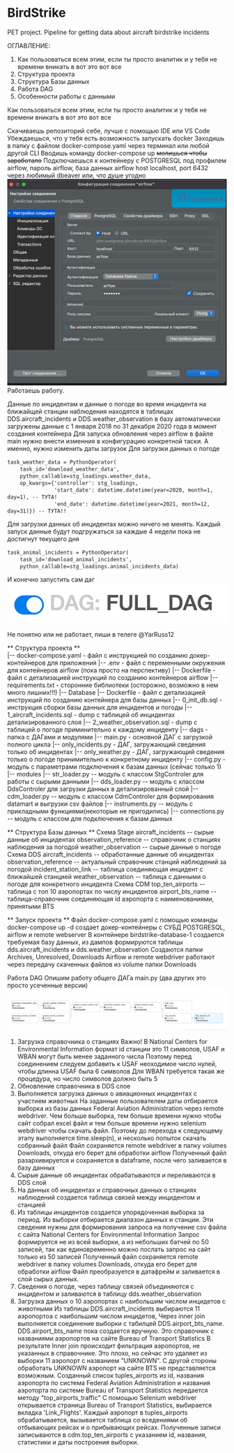 # BirdStrike
PET project. Pipeline for getting data about aircraft birdstrike incidents

ОГЛАВЛЕНИЕ:
1. Как пользоваться всем этим, если ты просто аналитик и у тебя не времени вникать в вот это вот все
2. Структура проекта
3. Структура Базы данных
4. Работа DAG
5. Особенности работы с данными


Как пользоваться всем этим, если ты просто аналитик и у тебя не времени вникать в вот это вот все

Скачиваешь репозиторий себе, лучше с помощью IDE или VS Code
Убеждаешься, что у тебя есть возможность запускать docker
Заходишь в папку с файлом docker-compose.yaml через терминал или любой другой CLI
Вводишь команду docker-compose up ~~молишься чтобы заработало~~
Подключаешься к контейнеру с POSTGRESQL под профилем airflow, пароль airflow, база данных airflow
host localhost, port 6432 через любимый dbeaver или, что душе угодно
![img_1.png](media/img_1.png)
Работаешь работу.

Данные по инцидентам и данные о погоде во время инцидента на ближайщей станции наблюдения находятся в таблицах DDS.aircraft_incidents и DDS.weather_observation
в базу автоматически загружены данные с 1 января 2018 по 31 декабря 2020 года в момент создания контейнера
Для запуска обновления через airflow в файле main нужно внести изменния в конфигурацию конкретной таски. 
А именно, нужно изменить даты загрузок
Для загрузки данных о погоде

    task_weather_data = PythonOperator(
        task_id='download_weather_data',
        python_callable=stg_loadings.weather_data,
        op_kwargs={'controller': stg_loadings,
                   'start_date': datetime.datetime(year=2020, month=1, day=1), -- ТУТА!
                   'end_date': datetime.datetime(year=2021, month=12, day=31)}) -- ТУТА!!

Для загрузки данных об инцидентах можно ничего не менять. 
Каждый запуск данные будут подгружаться за каждые 4 недели пока не достигнут текущего дня

    task_animal_incidents = PythonOperator(
        task_id='download_animal_incidents',
        python_callable=stg_loadings.animal_incidents_data)

И конечно запустить сам даг  
![img_5.png](media/img_5.png)

Не понятно или не работает, пиши в телеге @YarRuss12


** Структура проекта **  
|-- docker-compose.yaml - файл с инструкцией по созданию докер-контейнеров для приложения
|-- .env - файл с переменными окружения для контейнеров airflow (пока просто на перспективу)
|-- Dockerfile - файл с детализацией инструкций по созданию контейнеров airflow
|-- requirements.txt - сторонние библиотеки (осторожно, возможно в нем много лишних!!!)
|-- Database
    |-- Dockerfile - файл с детализацией инструкций по созданию контейнера для базы данных
    |-- 0_init_db.sql - инструкция сборки базы данных для инцидентов и погоды
    |-- 1_aircraft_incidents.sql - dump с таблицей об инцидентах детализированного слоя
    |-- 2_weather_observation.sql - dump с таблицей о погоде приминительно к каждому инциденту
|-- dags - папка с ДАГами и модулями
    |-- main.py - основной ДАГ с загрузкой полного цикла
    |-- only_incidents.py - ДАГ, загружающий сведения только об инцидентах
    |-- only_weather.py - ДАГ, загружающий сведения только о погоде принимительно к конкретному инциденту
    |-- config.py - модуль с параметрами подключения к базам данных (сейчас только 1)
    |-- modules
       |-- str_loader.py -- модуль с классом StgControler для работы с сырыми данными
       |-- dds_loader.py -- модуль с классом DdsControler для загрузки данных в детализированный слой
       |-- cdm_loader.py -- модуль с классом CdmControler для формирования datamart и выгрузки csv файлов
       |-- instruments.py -- модуль с прикладными функциями(некоторые не пригодились)
       |-- connections.py -- модуль с классом для подключения к базам данных


** Структура Базы данных **
    Схема Stage
        aircraft_incidents -- сырые данные об инцидентах
        observation_reference -- справочник о станциях наблюдения за погодой
        weather_observation -- сырые данные о погоде
    Схема DDS
        aircraft_incidents -- обработанные данные об инцидентах
        observation_reference -- актуальный справочник станций наблюдений за погодой
        incident_station_link -- таблица соединяющая инцидент с ближайшей станцией
        weather_observation -- таблица с данными о погоде для конкретного инцидента
    Схема CDM
        top_ten_airports -- таблица с топ 10 аэропортах по числу инцидентов
        airport_bts_name -- таблица-справочник соединяющая id аэропорта с наименованиями, принятыми BTS

** Запуск проекта **
Файл docker-compose.yaml с помощью команды docker-compose up -d создает докер-контейнеры с СУБД POSTGRESQL, airflow и remote webserver
В контейнере birdstrike-database-1 создается требуемая базу данных, из дампов формируются таблицы dds.aircraft_incidents и dds.weather_observation
Создаются папки Archives, Unresolved, Downloads
Airflow и remote webdriver работают через передачу скаченных файлов из volume папки Downloads


Работа DAG
Опишим работу общего ДАГа main.py (два других это просто усеченные версии)
![img.png](media/img.png)

1. Загрузка справочника о станциях
   Важно! В National Centers for Environmental Information формат id станции это 11 символов, USAF и WBAN могут быть менее заданного числа
   Поэтому перед соединением следуем добавить к USAF неоходимое число нулей, чтобы длинна USAF была 6 символов
   Для WBAN требуется такая же процедура, но число символов должно быть 5
2. Обновление справочника в DDS слое
3. Выполняется загрузка данных о авиационных инцидентах с участием животных
   На заданные пользователем даты отбирается выборка из базы данных Federal Aviation Administration через remote webdriver. 
   Чем больше выборка, тем больше времени нужно чтобы сайт собрал excel файл и тем больше времени нужно selenium webdriver чтобы скачать файл.
        Поэтому до перехода к следующему этапу выполняется time.sleep(n), и несколько попыток скачать собранный файл
   Файл сохраняется remote webdriver в папку volumes Downloads, откуда его берет для обработки airflow
   Полученный файл разархивируется и сохраняется в dataframe, после чего заливается в базу данных
4. Сырые данные об инцидентах обрабатываются и переливаются в DDS слой
5. На данных об инцидентах и справочных данных о станциях наблюдений создается таблица связей между инцидентом и станцией
6. Из таблицы инцидентов создается упорядоченная выборка за период.
   Из выборки отбирается диапазон данных и станции. Эти сведения нужны для формирования запроса на получение csv файла с сайта National Centers for Environmental Information
   Запрос формируется не из всей выборки, а из небольших батчей по 50 записей, так как единовременно можно послать запрос на сайт только из 50 записей
   Полученный файл сохраняется remote webdriver в папку volumes Downloads, откуда его берет для обработки airflow
   Файл преобразуется в датафрейм и заливается в слой сырых данных.
7. Сведения о погоде, через таблицу связей объединяются с инцидентом и заливаются в таблицу dds.weather_observation
8. Загрузка данных о 10 аэропортах с наибольшим числом инцидетов с животными
        Из таблицы DDS.aircraft_incidents выбираются 11 аэропортоа с наибольшим числом инцидетов, Через inner join выполняется соединение выборки с табилцей DDS.airport_bts_name.  
        DDS.airport_bts_name пока создается вручную. Это справочник с названиями аэропортов на сайте Bureau of Transport Statistics
        В pезультате Inner join происходит фильтрация аэропортов, не указанных в справочнике. Это плохо, но сейчас это удаляет из выборки 11 аэропорт с названием "UNKNOWN". С другой стороны обработать UNKNOWN аэропорт на сайте BTS не представляется возможным.
        Созданный список tuples_airports из id, названия аэропорта по система Federal Aviation Administration и названия аэроторта по системе Bureau of Transport Statistics передается методу "top_airports_traffic"
        С помощью Selenium webdriver открывается страница Bureau of Transport Statistics, выбирается вкладка 'Link_Flights'. Каждый аэропорт в tuples_airports обрабатывается, вызывается таблица со вседениями об отбывающих рейсах и о прибывающих рейсах.
        Полученные записи записываются в cdm.top_ten_airports с указанием id, названия, статистики и даты построения выборки.

















